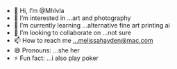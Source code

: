 - 👋 Hi, I’m @Mhlvla
- 👀 I’m interested in ...art and photography
- 🌱 I’m currently learning ...alternative fine art printing ai
- 💞️ I’m looking to collaborate on ...not sure 
- 📫 How to reach me ...melissahayden@mac.com
- 😄 Pronouns: ...she her 
- ⚡ Fun fact: ...i also play poker 

<!---
Mhlvla/Mhlvla is a ✨ special ✨ repository because its `README.md` (this file) appears on your GitHub profile.
You can click the Preview link to take a look at your changes.
--->
